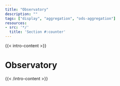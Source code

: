 ```yaml
---
title: "Observatory"
description: ""
tags: ["display", "aggregation", "ods-aggregation"]
resources:
- src: '*/'
  title: 'Section #:counter'
---
```


{{< intro-content >}}
# Observatory 
{{< /intro-content >}}
